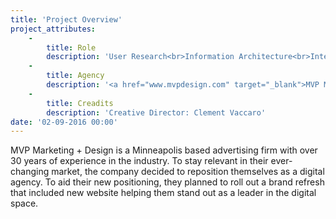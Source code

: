 ```yaml
---
title: 'Project Overview'
project_attributes:
    -
        title: Role
        description: 'User Research<br>Information Architecture<br>Interface Design'
    -
        title: Agency
        description: '<a href="www.mvpdesign.com" target="_blank">MVP Marketing + Design</a>'
    -
        title: Creadits
        description: 'Creative Director: Clement Vaccaro'
date: '02-09-2016 00:00'
---
```


MVP Marketing + Design is a Minneapolis based advertising firm with over 30 years of experience in the industry. To stay relevant in their ever-changing market, the company decided to reposition themselves as a digital agency. To aid their new positioning, they planned to roll out a brand refresh that included new website helping them stand out as a leader in the digital space.